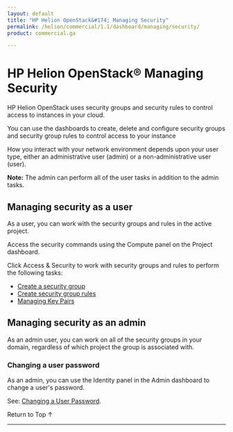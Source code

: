 ```yaml
---
layout: default
title: "HP Helion OpenStack&#174; Managing Security"
permalink: /helion/commercial/1.1/dashboard/managing/security/
product: commercial.ga

---
```

<!--UNDER REVISION-->

<script>

function PageRefresh {
onLoad="window.refresh"
}

PageRefresh();

</script>

<!--
<p style="font-size: small;"> <a href="/helion/commercial/1.1/ga1/install/">&#9664; PREV</a> | <a href="/helion/commercial/1.1/ga1/install-overview/">&#9650; UP</a> | <a href="/helion/commercial/1.1/ga1/">NEXT &#9654;</a> 
-->

# HP Helion OpenStack&#174; Managing Security

HP Helion OpenStack uses security groups and security rules to control access to instances in your cloud.

You can use the dashboards to create, delete and configure security groups and security group rules to control access to your instance

How you interact with your network environment depends upon your user type, either an administrative user (admin) or a non-administrative user (user). 

**Note:** The admin can perform all of the user tasks in addition to the admin tasks.

## Managing security as a user ##

As a user, you can work with the security groups and rules in the active project.

Access the security commands using the Compute panel on the Project dashboard. 

Click Access &amp; Security to work with security groups and rules to perform the following tasks:

* [Create a security group](/helion/commercial/1.1/dashboard/managing/security/groups/)
* [Create security group rules](/helion/commercial/1.1/dashboard/managing/security/groups/)
* [Managing Key Pairs](/helion/commercial/1.1/dashboard/managing/security/keypairs/)

## Managing security as an admin ##

As an admin user, you can work on all of the security groups in your domain, regardless of which project the group is associated with. 

<!-- Remove this? Covered under Manage Roles. Not yet in beta
### Managing Users in Domain ###

As an admin, you can use role assignments to control access to projects and domains.

Use the Identity panel in the Admin dashboard to [allow users to access groups](/helion/commercial/1.1/dashboard/managing/projects/users/). 

* Manage role assignment for Users to Domains
* Manage role assignment for Users to Projects
* Manage role assignment for Groups to Projects
* Manage role assignment for Groups to Domains
-->

### Changing a user password ###

As an admin, you can use the Identity panel in the Admin dashboard to change a user's password.

See: [Changing a User Password](/helion/commercial/1.1/dashboard/managing/users/password/change/).

<a href="#top" style="padding:14px 0px 14px 0px; text-decoration: none;"> Return to Top &#8593; </a>


----

